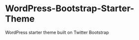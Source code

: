 WordPress-Bootstrap-Starter-Theme
=================================

WordPress starter theme built on Twitter Bootstrap